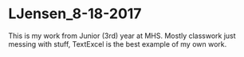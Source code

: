 # LJensen_8-18-2017

This is my work from Junior (3rd) year at MHS.
Mostly classwork just messing with stuff, TextExcel is the best example of my own work.
